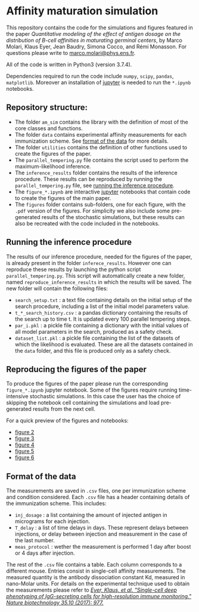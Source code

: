 # Affinity maturation simulation

This repository contains the code for the simulations and figures featured in the paper *Quantitative modeling of the effect of antigen dosage on the distribution of B-cell affinities in maturating germinal centers*, by Marco Molari, Klaus Eyer, Jean Baudry, Simona Cocco, and Rémi Monasson.
For questions please write to <marco.molari@phys.ens.fr>.

All of the code is written in Python3 (version 3.7.4).

Dependencies required to run the code include `numpy`, `scipy`, `pandas`, `matplotlib`. Moreover an installation of [jupyter](https://jupyter.org) is needed to run the `*.ipynb` notebooks.

## Repository structure:

- The folder `am_sim` contains the library with the definition of most of the core classes and functions.
- The folder `data` contains experimental affinity measurements for each immunization scheme. See [format of the data](#format-of-the-data) for more details.
- The folder `utilities` contains the definition of other functions used to create the figures of the paper.
- The `parallel_tempering.py` file contains the script used to perform the maximum-likelihood inference.
- The `inference_results` folder contains the results of the inference procedure. These results can be reproduced by running the `parallel_tempering.py` file, see [running the inference procedure](#running-the-inference-procedure).
- The `figure_*.ipynb` are interactive [jupyter](https://jupyter.org) notebooks that contain code to create the figures of the main paper.
- The `figures` folder contains sub-folders, one for each figure, with the `.pdf` version of the figures. For simplicity we also include some pre-generated results of the stochastic simulations, but these results can also be recreated with the code included in the notebooks.

## Running the inference procedure

The results of our inference procedure, needed for the figures of the paper, is already present in the folder `inferece_results`. However one can reproduce these results by launching the python script `parallel_tempering.py`. This script will automatically create a new folder, named `reproduce_inference_results` in which the results will be saved. The new folder will contain the following files:

- `search_setup.txt` : a text file containing details on the initial setup of the search procedure, including a list of the initial model parameters value.
- `t_*_search_history.csv` : a pandas dictionary containing the results of the search up to time t. It is updated every 100 parallel tempering steps.
- `par_i.pkl` : a pickle file containing a dictionary with the initial values of all model parameters in the search, produced as a safety check.
- `dataset_list.pkl` : a pickle file containing the list of the datasets of which the likelihood is evaluated. These are all the datasets contained in the `data` folder, and this file is produced only as a safety check.

## Reproducing the figures of the paper

To produce the figures of the paper please run the corresponding `figure_*.ipynb` jupyter notebook. Some of the figures require running time-intensive stochastic simulations. In this case the user has the choice of skipping the notebook cell containing the simulations and load pre-generated results from the next cell.

For a quick preview of the figures and notebooks:

- [figure 2](https://nbviewer.jupyter.org/github/mmolari/affinity_maturation/blob/master/figure_2.ipynb)
- [figure 3](https://nbviewer.jupyter.org/github/mmolari/affinity_maturation/blob/master/figure_3.ipynb)
- [figure 4](https://nbviewer.jupyter.org/github/mmolari/affinity_maturation/blob/master/figure_4.ipynb)
- [figure 5](https://nbviewer.jupyter.org/github/mmolari/affinity_maturation/blob/master/figure_5.ipynb)
- [figure 6](https://nbviewer.jupyter.org/github/mmolari/affinity_maturation/blob/master/figure_6.ipynb)

## Format of the data

The measurements are saved in `.csv` files, one per immunization scheme and condition considered. Each `.csv` file has a header containing details of the immunization scheme. This includes:
- `inj_dosage` : a list containing the amount of injected antigen in micrograms for each injection.
- `T_delay` : a list of time delays in days. These represent delays between injections, or delay between injection and measurement in the case of the last number.
- `meas_protocol` : wether the measurement is performed 1 day after boost or 4 days after injection.

The rest of the `.csv` file contains a table. Each column corresponds to a different mouse. Entries consist in single-cell affinity measurements. The measured quantity is the antibody dissociation constant Kd, measured in nano-Molar units. For details on the experimental technique used to obtain the measurements please refer to [*Eyer, Klaus, et al. "Single-cell deep phenotyping of IgG-secreting cells for high-resolution immune monitoring." Nature biotechnology 35.10 (2017): 977.*](https://www.nature.com/articles/nbt.3964)


